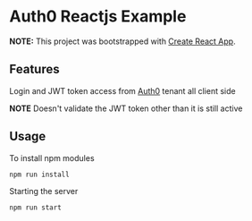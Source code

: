 # Auth0 Reactjs Example

**NOTE:** This project was bootstrapped with [Create React App](https://github.com/facebookincubator/create-react-app).

## Features
Login and JWT token access from [Auth0](http://auth0.com) tenant all client side

**NOTE** Doesn't validate the JWT token other than it is still active

## Usage

To install npm modules
```
npm run install
```

Starting the server
```bash
npm run start
```
